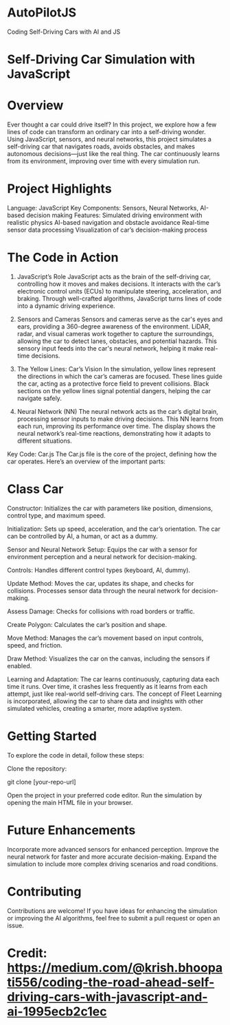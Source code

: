 # AutoPilotJS
Coding Self-Driving Cars with AI and JS

# Self-Driving Car Simulation with JavaScript
# Overview
Ever thought a car could drive itself? In this project, we explore how a few lines of code can transform an ordinary car into a self-driving wonder. Using JavaScript, sensors, and neural networks, this project simulates a self-driving car that navigates roads, avoids obstacles, and makes autonomous decisions—just like the real thing. The car continuously learns from its environment, improving over time with every simulation run.

# Project Highlights
Language: JavaScript
Key Components: Sensors, Neural Networks, AI-based decision making
Features:
Simulated driving environment with realistic physics
AI-based navigation and obstacle avoidance
Real-time sensor data processing
Visualization of car’s decision-making process

# The Code in Action
1. JavaScript’s Role
JavaScript acts as the brain of the self-driving car, controlling how it moves and makes decisions. It interacts with the car’s electronic control units (ECUs) to manipulate steering, acceleration, and braking. Through well-crafted algorithms, JavaScript turns lines of code into a dynamic driving experience.

2. Sensors and Cameras
Sensors and cameras serve as the car's eyes and ears, providing a 360-degree awareness of the environment. LiDAR, radar, and visual cameras work together to capture the surroundings, allowing the car to detect lanes, obstacles, and potential hazards. This sensory input feeds into the car's neural network, helping it make real-time decisions.

3. The Yellow Lines: Car’s Vision
In the simulation, yellow lines represent the directions in which the car’s cameras are focused. These lines guide the car, acting as a protective force field to prevent collisions. Black sections on the yellow lines signal potential dangers, helping the car navigate safely.

4. Neural Network (NN)
The neural network acts as the car’s digital brain, processing sensor inputs to make driving decisions. This NN learns from each run, improving its performance over time. The display shows the neural network’s real-time reactions, demonstrating how it adapts to different situations.

Key Code: Car.js
The Car.js file is the core of the project, defining how the car operates. Here’s an overview of the important parts:

# Class Car
Constructor: Initializes the car with parameters like position, dimensions, control type, and maximum speed.

Initialization: Sets up speed, acceleration, and the car’s orientation. The car can be controlled by AI, a human, or act as a dummy.

Sensor and Neural Network Setup: Equips the car with a sensor for environment perception and a neural network for decision-making.

Controls: Handles different control types (keyboard, AI, dummy).

Update Method: Moves the car, updates its shape, and checks for collisions. Processes sensor data through the neural network for decision-making.

Assess Damage: Checks for collisions with road borders or traffic.

Create Polygon: Calculates the car’s position and shape.

Move Method: Manages the car’s movement based on input controls, speed, and friction.

Draw Method: Visualizes the car on the canvas, including the sensors if enabled.

Learning and Adaptation: The car learns continuously, capturing data each time it runs. Over time, it crashes less frequently as it learns from each attempt, just like real-world self-driving cars. The concept of Fleet Learning is incorporated, allowing the car to share data and insights with other simulated vehicles, creating a smarter, more adaptive system.

# Getting Started
To explore the code in detail, follow these steps:

Clone the repository:

git clone [your-repo-url]

Open the project in your preferred code editor.
Run the simulation by opening the main HTML file in your browser.

# Future Enhancements
Incorporate more advanced sensors for enhanced perception.
Improve the neural network for faster and more accurate decision-making.
Expand the simulation to include more complex driving scenarios and road conditions.

# Contributing
Contributions are welcome! If you have ideas for enhancing the simulation or improving the AI algorithms, feel free to submit a pull request or open an issue.

# Credit: https://medium.com/@krish.bhoopati556/coding-the-road-ahead-self-driving-cars-with-javascript-and-ai-1995ecb2c1ec
